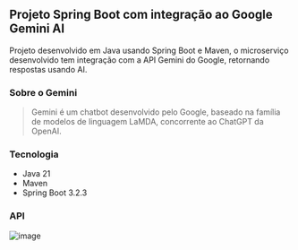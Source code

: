 ## Projeto Spring Boot com integração ao Google Gemini AI

Projeto desenvolvido em Java usando Spring Boot e Maven, o microserviço desenvolvido tem integração com a API Gemini do Google, retornando respostas usando AI.

### Sobre o Gemini

> Gemini é um chatbot desenvolvido pelo Google, baseado na família de modelos de linguagem LaMDA, concorrente ao ChatGPT da OpenAI.

### Tecnologia
- Java 21
- Maven
- Spring Boot 3.2.3

### API

![image](https://github.com/santosjennifer/ai-integration/assets/90192611/59ff8acf-a790-4097-8950-e42eb9ea0bec)

